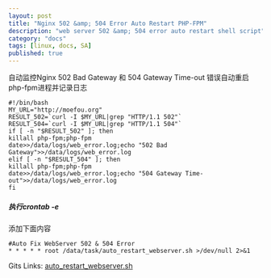 ```yaml
---
layout: post
title: "Nginx 502 &amp; 504 Error Auto Restart PHP-FPM"
description: "web server 502 &amp; 504 error auto restart shell script"
category: "docs"
tags: [linux, docs, SA]
published: true
---
```


自动监控Nginx 502 Bad Gateway 和 504 Gateway Time-out 错误自动重启php-fpm进程并记录日志

    #!/bin/bash
    MY_URL="http://moefou.org"
    RESULT_502=`curl -I $MY_URL|grep "HTTP/1.1 502"`
    RESULT_504=`curl -I $MY_URL|grep "HTTP/1.1 504"`
    if [ -n "$RESULT_502" ]; then
    killall php-fpm;php-fpm
    date>>/data/logs/web_error.log;echo "502 Bad Gateway">>/data/logs/web_error.log
    elif [ -n "$RESULT_504" ]; then
    killall php-fpm;php-fpm
    date>>/data/logs/web_error.log;echo "504 Gateway Time-out">>/data/logs/web_error.log
    fi

##### 执行crontab -e
添加下面内容

    #Auto Fix WebServer 502 & 504 Error
    * * * * * root /data/task/auto_restart_webserver.sh >/dev/null 2>&1
    
Gits Links: [auto_restart_webserver.sh](https://gist.github.com/4378447)
